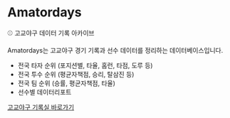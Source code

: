 # Amatordays

⚾ 고교야구 데이터 기록 아카이브

Amatordays는 고교야구 경기 기록과 선수 데이터를 정리하는 데이터베이스입니다.

- 전국 타자 순위 (포지션별, 타율, 홈런, 타점, 도루 등)
- 전국 투수 순위 (평균자책점, 승리, 탈삼진 등)
- 전국 팀 순위 (승률, 평균자책점, 타율)
- 선수별 데이터리포트

[고교야구 기록실 바로가기](https://amatordays.streamlit.app/)

